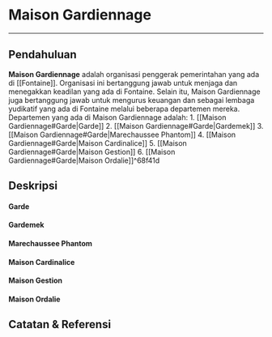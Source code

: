 
# Maison Gardiennage

---

## Pendahuluan

**Maison Gardiennage** adalah organisasi penggerak pemerintahan yang ada di [[Fontaine]]. Organisasi ini bertanggung jawab untuk menjaga dan menegakkan keadilan yang ada di Fontaine. Selain itu, Maison Gardiennage juga bertanggung jawab untuk mengurus keuangan dan sebagai lembaga yudikatif yang ada di Fontaine melalui beberapa departemen mereka.<br>
Departemen yang ada di Maison Gardiennage adalah:
	1. [[Maison Gardiennage#Garde\|Garde]]
	2. [[Maison Gardiennage#Garde\|Gardemek]]
	3. [[Maison Gardiennage#Garde\|Marechaussee Phantom]]
	4. [[Maison Gardiennage#Garde\|Maison Cardinalice]]
	5. [[Maison Gardiennage#Garde\|Maison Gestion]]
	6.  [[Maison Gardiennage#Garde\|Maison Ordalie]]^68f41d

## Deskripsi


#### Garde
#### Gardemek
#### Marechaussee Phantom
#### Maison Cardinalice
#### Maison Gestion
#### Maison Ordalie

## Catatan & Referensi